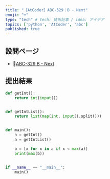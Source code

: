 ```yaml
---
title: "［AtCoder］ABC-329｜B - Next"
emoji: "⌨️"
type: "tech" # tech: 技術記事 / idea: アイデア
topics: ['python', 'AtCoder', 'abc']
published: true
---
```


## 設問ページ

- 🔗[ABC-329 B - Next](https://atcoder.jp/contests/abc329/tasks/abc329_b)

## 提出結果

```python
def getInt():
    return int(input())


def getIntList():
    return list(map(int, input().split()))


def main():
    n = getInt()
    a = getIntList()

    b = [x for x in a if x < max(a)]
    print(max(b))


if __name__ == "__main__":
    main()
```
